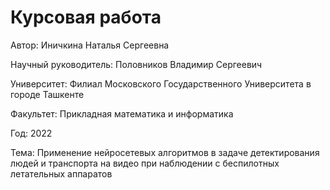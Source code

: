 # Курсовая работа

Автор: Иничкина Наталья Сергеевна

Научный руководитель: Половников Владимир Сергеевич

Университет: Филиал Московского Государственного Университета в городе Ташкенте

Факультет: Прикладная математика и информатика

Год: 2022

Тема: Применение нейросетевых алгоритмов в задаче детектирования людей и транспорта на видео при наблюдении с беспилотных летательных аппаратов
